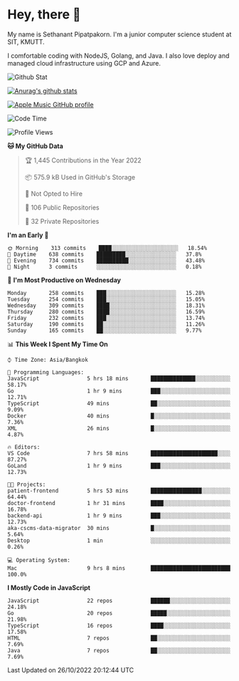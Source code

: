# Hey, there 🙌
My name is Sethanant Pipatpakorn. I'm a junior computer science student at SIT, KMUTT.

I comfortable coding with NodeJS, Golang, and Java. I also love deploy and managed cloud infrastructure using GCP and Azure.

![Github Stat](https://github-profile-summary-cards.vercel.app/api/cards/profile-details?username=thetkpark&theme=dracula)

[![Anurag's github stats](https://github-readme-stats.vercel.app/api?username=thetkpark&count_private=true&show_icons=true&theme=tokyonight)](https://github.com/anuraghazra/github-readme-stats)

[![Apple Music GitHub profile](https://apple-music-github-profile.rayriffy.com/theme/light.svg?uid=000347.6120fcbefcb74cd59d65c108cc315787.1333)](https://github.com/rayriffy/apple-music-github-profile)

<!--START_SECTION:waka-->
![Code Time](http://img.shields.io/badge/Code%20Time-864%20hrs%202%20mins-blue)

![Profile Views](http://img.shields.io/badge/Profile%20Views-1-blue)

**🐱 My GitHub Data** 

> 🏆 1,445 Contributions in the Year 2022
 > 
> 📦 575.9 kB Used in GitHub's Storage 
 > 
> 🚫 Not Opted to Hire
 > 
> 📜 106 Public Repositories 
 > 
> 🔑 32 Private Repositories  
 > 
**I'm an Early 🐤** 

```text
🌞 Morning    313 commits    ████░░░░░░░░░░░░░░░░░░░░░   18.54% 
🌆 Daytime    638 commits    █████████░░░░░░░░░░░░░░░░   37.8% 
🌃 Evening    734 commits    ██████████░░░░░░░░░░░░░░░   43.48% 
🌙 Night      3 commits      ░░░░░░░░░░░░░░░░░░░░░░░░░   0.18%

```
📅 **I'm Most Productive on Wednesday** 

```text
Monday       258 commits    ███░░░░░░░░░░░░░░░░░░░░░░   15.28% 
Tuesday      254 commits    ███░░░░░░░░░░░░░░░░░░░░░░   15.05% 
Wednesday    309 commits    ████░░░░░░░░░░░░░░░░░░░░░   18.31% 
Thursday     280 commits    ████░░░░░░░░░░░░░░░░░░░░░   16.59% 
Friday       232 commits    ███░░░░░░░░░░░░░░░░░░░░░░   13.74% 
Saturday     190 commits    ██░░░░░░░░░░░░░░░░░░░░░░░   11.26% 
Sunday       165 commits    ██░░░░░░░░░░░░░░░░░░░░░░░   9.77%

```


📊 **This Week I Spent My Time On** 

```text
⌚︎ Time Zone: Asia/Bangkok

💬 Programming Languages: 
JavaScript               5 hrs 18 mins       ██████████████░░░░░░░░░░░   58.17% 
Go                       1 hr 9 mins         ███░░░░░░░░░░░░░░░░░░░░░░   12.71% 
TypeScript               49 mins             ██░░░░░░░░░░░░░░░░░░░░░░░   9.09% 
Docker                   40 mins             █░░░░░░░░░░░░░░░░░░░░░░░░   7.36% 
XML                      26 mins             █░░░░░░░░░░░░░░░░░░░░░░░░   4.87%

🔥 Editors: 
VS Code                  7 hrs 58 mins       █████████████████████░░░░   87.27% 
GoLand                   1 hr 9 mins         ███░░░░░░░░░░░░░░░░░░░░░░   12.73%

🐱‍💻 Projects: 
patient-frontend         5 hrs 53 mins       ████████████████░░░░░░░░░   64.44% 
doctor-frontend          1 hr 31 mins        ████░░░░░░░░░░░░░░░░░░░░░   16.78% 
backend-api              1 hr 9 mins         ███░░░░░░░░░░░░░░░░░░░░░░   12.73% 
aka-cscms-data-migrator  30 mins             █░░░░░░░░░░░░░░░░░░░░░░░░   5.64% 
Desktop                  1 min               ░░░░░░░░░░░░░░░░░░░░░░░░░   0.26%

💻 Operating System: 
Mac                      9 hrs 8 mins        █████████████████████████   100.0%

```

**I Mostly Code in JavaScript** 

```text
JavaScript               22 repos            ██████░░░░░░░░░░░░░░░░░░░   24.18% 
Go                       20 repos            █████░░░░░░░░░░░░░░░░░░░░   21.98% 
TypeScript               16 repos            ████░░░░░░░░░░░░░░░░░░░░░   17.58% 
HTML                     7 repos             ██░░░░░░░░░░░░░░░░░░░░░░░   7.69% 
Java                     7 repos             ██░░░░░░░░░░░░░░░░░░░░░░░   7.69%

```



 Last Updated on 26/10/2022 20:12:44 UTC
<!--END_SECTION:waka-->
